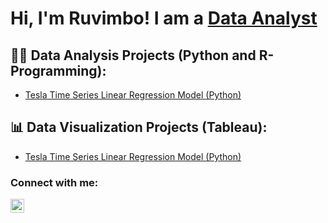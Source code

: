 <h1>Hi, I'm Ruvimbo! I am a <a href="https://github.com/ruvimbo-makayi">Data Analyst</a>
<h2>👨‍💻 Data Analysis Projects (Python and R-Programming):</h2>
  
  - [Tesla Time Series Linear Regression Model (Python)](https://github.com/joshmadakor1/Algorithms-Practice)
 
<h2>📊 Data Visualization Projects (Tableau):</h2>
  
   - [Tesla Time Series Linear Regression Model (Python)](https://github.com/joshmadakor1/Algorithms-Practice)



<h3>Connect with me:</h3>

[<img align="left" alt="JoshMadakor | LinkedIn" width="22px" src="https://cdn.jsdelivr.net/npm/simple-icons@v3/icons/linkedin.svg" />][linkedin]



[linkedin]: https://www.linkedin.com/in/ruvimbo-makayi-06a4a2249/

<!--
**joshmadakor1/joshmadakor1** is a ✨ _special_ ✨ repository because its `README.md` (this file) appears on your GitHub profile.

Here are some ideas to get you started:

- 🔭 I’m currently working on ...
- 🌱 I’m currently learning ...
- 👯 I’m looking to collaborate on ...
- 🤔 I’m looking for help with ...
- 💬 Ask me about ...
- 📫 How to reach me: ...
- 😄 Pronouns: ...
- ⚡ Fun fact: ...
-->
